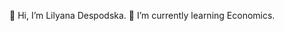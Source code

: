  👋 Hi, I’m Lilyana Despodska.
 🌱 I’m currently learning Economics.

<!---
qu68paka/qu68paka is a ✨ special ✨ repository because its `README.md` (this file) appears on your GitHub profile.
You can click the Preview link to take a look at your changes.
--->
